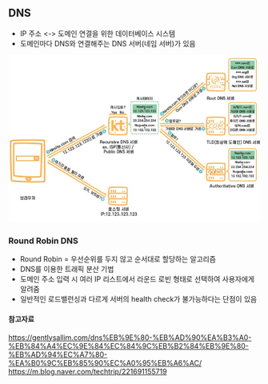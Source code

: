 ## DNS

- IP 주소 <-> 도메인 연결을 위한 데이터베이스 시스템
- 도메인마다 DNS와 연결해주는 DNS 서버(네임 서버)가 있음

<img src='../image/dns.jpeg'>

### Round Robin DNS

- Round Robin = 우선순위를 두지 않고 순서대로 할당하는 알고리즘
- DNS를 이용한 트래픽 분산 기법
- 도메인 주소 입력 시 여러 IP 리스트에서 라운드 로빈 형태로 선택하여 사용자에게 알려줌
- 일반적인 로드밸런싱과 다르게 서버의 health check가 불가능하다는 단점이 있음

#### 참고자료

https://gentlysallim.com/dns%EB%9E%80-%EB%AD%90%EA%B3%A0-%EB%84%A4%EC%9E%84%EC%84%9C%EB%B2%84%EB%9E%80-%EB%AD%94%EC%A7%80-%EA%B0%9C%EB%85%90%EC%A0%95%EB%A6%AC/
https://m.blog.naver.com/techtrip/221691155719
